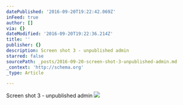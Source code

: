```yaml
---
datePublished: '2016-09-20T19:22:42.069Z'
inFeed: true
author: []
via: {}
dateModified: '2016-09-20T19:22:36.214Z'
title: ''
publisher: {}
description: Screen shot 3 - unpublished admin
starred: false
sourcePath: _posts/2016-09-20-screen-shot-3-unpublished-admin.md
_context: 'http://schema.org'
_type: Article

---
```

Screen shot 3 - unpublished admin
![](https://the-grid-user-content.s3-us-west-2.amazonaws.com/03cc48d1-69aa-4120-8f16-804f5b22a012.png)